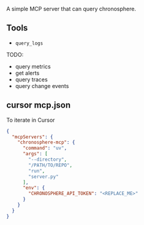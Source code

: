 A simple MCP server that can query chronosphere. 

## Tools
- `query_logs`

TODO:
- query metrics
- get alerts
- query traces
- query change events

## cursor mcp.json
To iterate in Cursor
```json
{
  "mcpServers": {
    "chronosphere-mcp": {
      "command": "uv",
      "args": [
        "--directory",
        "/PATH/TO/REPO",
        "run",
        "server.py"
      ],
      "env": {
        "CHRONOSPHERE_API_TOKEN": "<REPLACE_ME>"
      }
    }
  }
}
```